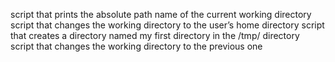  script that prints the absolute path name of the current working directory
script that changes the working directory to the user’s home directory
script that creates a directory named my first directory in the /tmp/ directory
script that changes the working directory to the previous one

